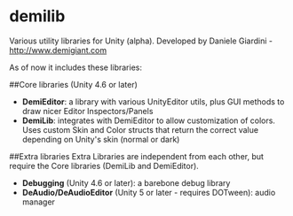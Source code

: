 # demilib
Various utility libraries for Unity (alpha).
Developed by Daniele Giardini - http://www.demigiant.com

As of now it includes these libraries:

##Core libraries (Unity 4.6 or later)
- **DemiEditor**: a library with various UnityEditor utils, plus GUI methods to draw nicer Editor Inspectors/Panels
- **DemiLib**: integrates with DemiEditor to allow customization of colors. Uses custom Skin and Color structs that return the correct value depending on Unity's skin (normal or dark)

##Extra libraries
Extra Libraries are independent from each other, but require the Core libraries (DemiLib and DemiEditor).
- **Debugging** (Unity 4.6 or later): a barebone debug library
- **DeAudio/DeAudioEditor** (Unity 5 or later - requires DOTween): audio manager